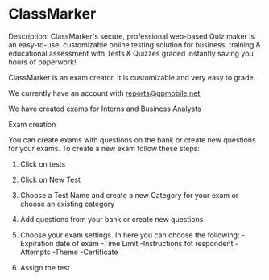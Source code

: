 # ClassMarker

Description: ClassMarker's secure, professional web-based Quiz maker is an easy-to-use, customizable online testing solution for business, training & educational assessment with Tests & Quizzes graded instantly saving you hours of paperwork!

ClassMarker is an exam creator, it is customizable and very easy to grade. 

We currently have an account with reports@gpmobile.net, 

We have created exams for Interns and Business Analysts


Exam creation

You can create exams with questions on the bank or create new questions for your exams.
To create a new exam follow these steps:

1. Click on tests



2. Click on New Test



3. Choose a Test Name and create a new Category for your exam or choose an existing category



4. Add questions from your bank or create new questions



5. Choose your exam settings. In here you can choose the following:
    -Expiration date of exam
    -Time Limit
    -Instructions fot respondent
    -Attempts
    -Theme
    -Certificate



6. Assign the test
